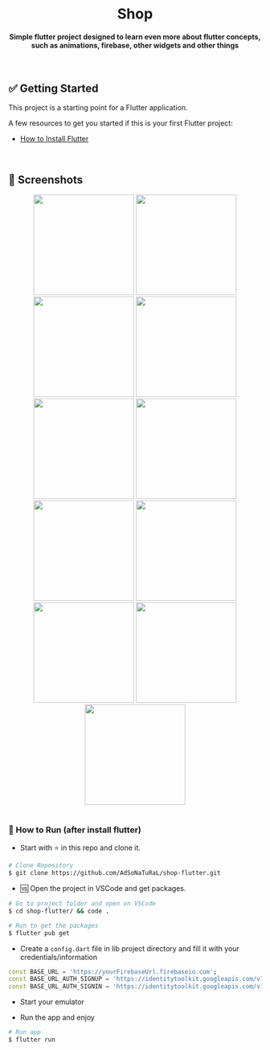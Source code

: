 <div align="center">
   <h1>Shop</h1>
   <h4>Simple flutter project designed to learn even more about flutter concepts, such as animations, firebase, other widgets and other things</h4>
</div>

<br/>

## ✅ Getting Started

This project is a starting point for a Flutter application.

A few resources to get you started if this is your first Flutter project:

- [How to Install Flutter](https://flutter.dev/docs/get-started/install)

<br/>

## 📱️ Screenshots
<div align="center">
   <img src="https://user-images.githubusercontent.com/26275918/112298260-1aa67900-8c97-11eb-9b3d-08f2ecd550bd.png" width="200">
   <img src="https://user-images.githubusercontent.com/26275918/112298257-1aa67900-8c97-11eb-8128-ac90648f4eb5.png" width="200">
   <img src="https://user-images.githubusercontent.com/26275918/112298253-19754c00-8c97-11eb-95ec-7736a4fd02c1.png" width="200">
   <img src="https://user-images.githubusercontent.com/26275918/112298249-18dcb580-8c97-11eb-9ae2-819a6085ebd7.png" width="200">
   <img src="https://user-images.githubusercontent.com/26275918/112298252-19754c00-8c97-11eb-87bf-85348e15c9f0.png" width="200">
   <img src="https://user-images.githubusercontent.com/26275918/112298231-1712f200-8c97-11eb-9e59-5b3a98863b66.png" width="200">
   <img src="https://user-images.githubusercontent.com/26275918/112298225-15e1c500-8c97-11eb-98e3-bdc7708022a2.png" width="200">
   <img src="https://user-images.githubusercontent.com/26275918/112298235-1712f200-8c97-11eb-90f0-a86d34cbd793.png" width="200">
   <img src="https://user-images.githubusercontent.com/26275918/112298237-17ab8880-8c97-11eb-8821-1bfed0573634.png" width="200">
   <img src="https://user-images.githubusercontent.com/26275918/112298240-17ab8880-8c97-11eb-8bd3-18ed503d572d.png" width="200">
   <img src="https://user-images.githubusercontent.com/26275918/112298246-18441f00-8c97-11eb-9d43-7616c5358662.png" width="200">
</div>

<br/>

### :construction_worker: How to Run (after install flutter)
- Start with :star: in this repo and clone it.
```bash
# Clone Repository
$ git clone https://github.com/AdSoNaTuRaL/shop-flutter.git
```
- 🆚️ Open the project in VSCode and get packages.
```bash
# Go to project folder and open on VSCode
$ cd shop-flutter/ && code .

# Run to get the packages
$ flutter pub get
```
- Create a ```config.dart``` file in lib project directory and fill it with your credentials/information
```dart
const BASE_URL = 'https://yourFirebaseUrl.firebaseio.com';
const BASE_URL_AUTH_SIGNUP = 'https://identitytoolkit.googleapis.com/v1/accounts:signUp?key=yourToken';
const BASE_URL_AUTH_SIGNIN = 'https://identitytoolkit.googleapis.com/v1/accounts:signInWithPassword?key=yourToken';
```
- Start your emulator

- Run the app and enjoy
```bash
# Run app
$ flutter run
```
